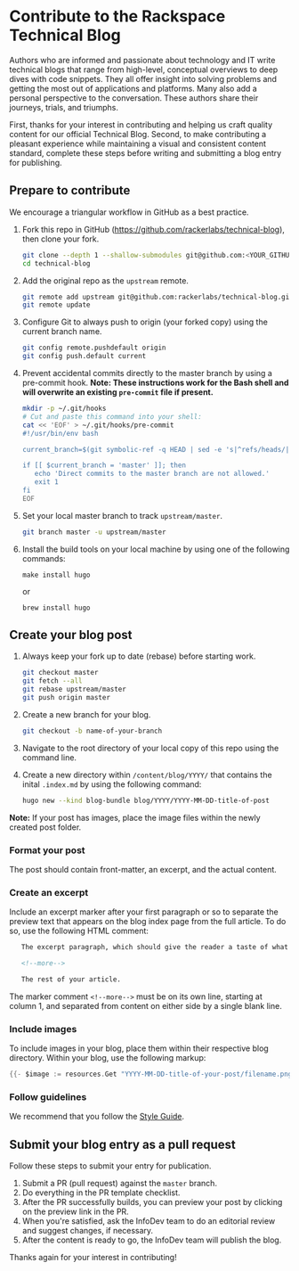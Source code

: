 # Contribute to the Rackspace Technical Blog

Authors who are informed and passionate about technology and IT write technical
blogs that range from high-level, conceptual overviews to deep dives with
code snippets. They all offer insight into solving problems and getting the most
out of applications and platforms. Many also add a personal perspective to the
conversation. These authors share their journeys, trials, and triumphs.

First, thanks for your interest in contributing and helping us craft quality
content for our official Technical Blog. Second, to make contributing
a pleasant experience while maintaining a visual and consistent content standard,
complete these steps before writing and submitting a blog entry for publishing.

## Prepare to contribute

We encourage a triangular workflow in GitHub as a best practice.

1. Fork this repo in GitHub (https://github.com/rackerlabs/technical-blog), then clone your fork.

   ```bash
   git clone --depth 1 --shallow-submodules git@github.com:<YOUR_GITHUB_ID>/technical-blog.git
   cd technical-blog

1. Add the original repo as the `upstream` remote.

   ```bash
   git remote add upstream git@github.com:rackerlabs/technical-blog.git
   git remote update
   ```

1. Configure Git to always push to origin (your forked copy) using the current branch name.

   ```bash
   git config remote.pushdefault origin
   git config push.default current
   ```

1. Prevent accidental commits directly to the master branch by using a pre-commit hook.
**Note: These instructions work for the Bash shell and will overwrite an existing `pre-commit` file if present.**

   ```bash
   mkdir -p ~/.git/hooks
   # Cut and paste this command into your shell:
   cat << 'EOF' > ~/.git/hooks/pre-commit
   #!/usr/bin/env bash

   current_branch=$(git symbolic-ref -q HEAD | sed -e 's|^refs/heads/||')

   if [[ $current_branch = 'master' ]]; then
      echo 'Direct commits to the master branch are not allowed.'
      exit 1
   fi
   EOF
   ```

1. Set your local master branch to track `upstream/master`.

   ```bash
   git branch master -u upstream/master
   ```

1. Install the build tools on your local machine by using one of the following commands:

   ```make install hugo```
   
   or
   
   ```brew install hugo```
  
## Create your blog post

1. Always keep your fork up to date (rebase) before starting work.

      ```bash
      git checkout master
      git fetch --all
      git rebase upstream/master
      git push origin master

1. Create a new branch for your blog.

      ```bash
      git checkout -b name-of-your-branch
      ```

1. Navigate to the root directory of your local copy of this repo using the command line.

1. Create a new directory within ```/content/blog/YYYY/``` that contains the inital ```.index.md``` 
   by using the following command:
  
   ```sh
   hugo new --kind blog-bundle blog/YYYY/YYYY-MM-DD-title-of-post
   ```

**Note:** If your post has images,  place the image files within the newly created post folder.

### Format your post

The post should contain front-matter, an excerpt, and the actual content.

<!--- update this section when front matter is complete
##### Front-matter

Add Jekyll front-matter (or metadata) to the top of the file you created in
the previous step. for example:

```
---
layout: post
title: "Blog entry title"
date: YYYY-MM-DD 23:59
comments: true
author: Author(s) name(s)
published: true
authorIsRacker: true
#
# The *authorAvatar* and *bio* entires are optional, but include them if you can!
# The avatar must be a hosted image, such as a gravatar.
#
authorAvatar: 'https://www.gravatar.com/avatar/<insert hash for your headshot>'
bio: "<insert a sentence or two about yourself in first or third person>"
categories:
    - This Category
    - That Category
    - Other Category
#
# Use canonical entry if you are republishing a blog from another site, such as
# your personal blog.  Do  NOT republish without the author's explicit permission.
#
canonical: https://original-url.link.com/post-name/
metaTitle:
metaDescription:
ogTitle:
ogDescription:
#
# The following properties are OPTIONAL and affect the text and image that
# appear by default in link previews when sharing blog posts.
#
ogImage:
twitterCreator: "@your_twitter_handle" # NOTE: The quotes are required!
twitterDescription:
twitterTitle:
---
```


Make sure that the dates in the file name and front-matter match.

Available categories include the following:

- Ansible
- Architecture
- Automation
- AWS
- Azure
- Chef
- Cloud Files
- Cloud Monitoring
- Cloud-networks
- Cloud Servers
- Configuration Management
- Database
- Developers
- DevOps
- Docker
- Events
- General
- Java
- Jclouds
- Jenkins
- Mailgun
- Neutron
- NodeJS
- OpenStack
- Oracle
- Orchestration
- OSAD
- Private Cloud
- Python
- Salesforce
- SDK
- Security
- SQL Server

If no category fits, use *General*.

If you'd like to use a category that is not in the list, please send an email
to infodev@rackspace.com. To avoid being flooded with categories, which might apply
to only one or two blogs, we have automated throttling. However, notify us so
that we can discuss your ideas for a new category.
--->

### Create an excerpt

Include an excerpt marker after your first paragraph or so to separate the
preview text that appears on the blog index page from the full article. To do
so, use the following HTML comment:

```html
   The excerpt paragraph, which should give the reader a taste of what's to come.

   <!--more-->

   The rest of your article.
```

The marker comment ``<!--more-->`` must be on its own line, starting at
column 1, and separated from content on either side by a single blank line.

### Include images

To include images in your blog, place them within their respective blog
directory. Within your blog, use the following markup:

```go
{{- $image := resources.Get "YYYY-MM-DD-title-of-your-post/filename.png"-}}
```

### Follow guidelines

We recommend that you follow the [Style Guide](https://developer.rackspace.com/docs/style-guide/).

## Submit your blog entry as a pull request

Follow these steps to submit your entry for publication.

1. Submit a PR (pull request) against the `master` branch.
2. Do everything in the PR template checklist.
3. After the PR successfully builds, you can preview your post by clicking on the preview link in
   the PR.
4. When you're satisfied, ask the InfoDev team to do an editorial review and suggest changes, if
   necessary.
5. After the content is ready to go, the InfoDev team will publish the blog.

Thanks again for your interest in contributing!
